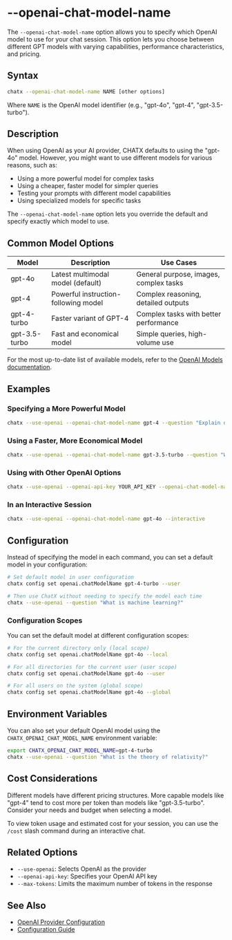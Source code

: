 # --openai-chat-model-name

The `--openai-chat-model-name` option allows you to specify which OpenAI model to use for your chat session. This option lets you choose between different GPT models with varying capabilities, performance characteristics, and pricing.

## Syntax

```bash
chatx --openai-chat-model-name NAME [other options]
```

Where `NAME` is the OpenAI model identifier (e.g., "gpt-4o", "gpt-4", "gpt-3.5-turbo").

## Description

When using OpenAI as your AI provider, CHATX defaults to using the "gpt-4o" model. However, you might want to use different models for various reasons, such as:

- Using a more powerful model for complex tasks
- Using a cheaper, faster model for simpler queries
- Testing your prompts with different model capabilities
- Using specialized models for specific tasks

The `--openai-chat-model-name` option lets you override the default and specify exactly which model to use.

## Common Model Options

| Model | Description | Use Cases |
|-------|-------------|-----------|
| gpt-4o | Latest multimodal model (default) | General purpose, images, complex tasks |
| gpt-4 | Powerful instruction-following model | Complex reasoning, detailed outputs |
| gpt-4-turbo | Faster variant of GPT-4 | Complex tasks with better performance |
| gpt-3.5-turbo | Fast and economical model | Simple queries, high-volume use |

For the most up-to-date list of available models, refer to the [OpenAI Models documentation](https://platform.openai.com/docs/models).

## Examples

### Specifying a More Powerful Model

```bash
chatx --use-openai --openai-chat-model-name gpt-4 --question "Explain quantum computing in detail"
```

### Using a Faster, More Economical Model

```bash
chatx --use-openai --openai-chat-model-name gpt-3.5-turbo --question "What is the capital of France?"
```

### Using with Other OpenAI Options

```bash
chatx --use-openai --openai-api-key YOUR_API_KEY --openai-chat-model-name gpt-4-turbo --question "Analyze this code snippet"
```

### In an Interactive Session

```bash
chatx --use-openai --openai-chat-model-name gpt-4o --interactive
```

## Configuration

Instead of specifying the model in each command, you can set a default model in your configuration:

```bash
# Set default model in user configuration
chatx config set openai.chatModelName gpt-4-turbo --user

# Then use ChatX without needing to specify the model each time
chatx --use-openai --question "What is machine learning?"
```

### Configuration Scopes

You can set the default model at different configuration scopes:

```bash
# For the current directory only (local scope)
chatx config set openai.chatModelName gpt-4o --local

# For all directories for the current user (user scope)
chatx config set openai.chatModelName gpt-4o --user

# For all users on the system (global scope)
chatx config set openai.chatModelName gpt-4o --global
```

## Environment Variables

You can also set your default OpenAI model using the `CHATX_OPENAI_CHAT_MODEL_NAME` environment variable:

```bash
export CHATX_OPENAI_CHAT_MODEL_NAME=gpt-4-turbo
chatx --use-openai --question "What is the theory of relativity?"
```

## Cost Considerations

Different models have different pricing structures. More capable models like "gpt-4" tend to cost more per token than models like "gpt-3.5-turbo". Consider your needs and budget when selecting a model.

To view token usage and estimated cost for your session, you can use the `/cost` slash command during an interactive chat.

## Related Options

- `--use-openai`: Selects OpenAI as the provider
- `--openai-api-key`: Specifies your OpenAI API key
- `--max-tokens`: Limits the maximum number of tokens in the response

## See Also

- [OpenAI Provider Configuration](/providers/openai)
- [Configuration Guide](/usage/configuration)